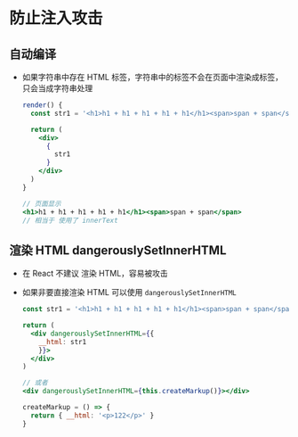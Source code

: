 # 防止注入攻击

## 自动编译

+ 如果字符串中存在 HTML 标签，字符串中的标签不会在页面中渲染成标签，只会当成字符串处理

  ```jsx
  render() {
    const str1 = '<h1>h1 + h1 + h1 + h1 + h1</h1><span>span + span</span>'

    return (
      <div>
        {
          str1
        }
      </div>
    )
  }

  // 页面显示
  <h1>h1 + h1 + h1 + h1 + h1</h1><span>span + span</span>
  // 相当于 使用了 innerText
  ```

## 渲染 HTML dangerouslySetInnerHTML

+ 在 React 不建议 渲染 HTML，容易被攻击

+ 如果非要直接渲染 HTML 可以使用 `dangerouslySetInnerHTML`

  ```jsx
  const str1 = '<h1>h1 + h1 + h1 + h1 + h1</h1><span>span + span</span>'

  return (
    <div dangerouslySetInnerHTML={{
      __html: str1
      }}>
    </div>
  )
  ```

  ```jsx
  // 或者
  <div dangerouslySetInnerHTML={this.createMarkup()}></div>

  createMarkup = () => {
    return { __html: '<p>122</p>' }
  }
  ```
